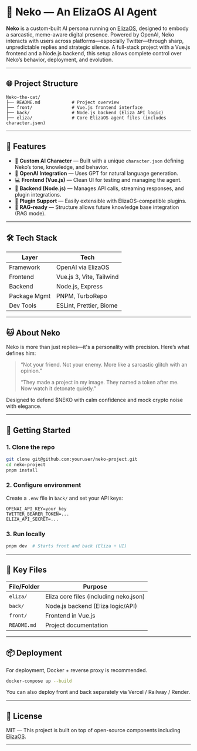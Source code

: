 # 🐾 Neko — An ElizaOS AI Agent

**Neko** is a custom-built AI persona running on [ElizaOS](https://github.com/elizaOS/eliza), designed to embody a sarcastic, meme-aware digital presence. Powered by OpenAI, Neko interacts with users across platforms—especially Twitter—through sharp, unpredictable replies and strategic silence. A full-stack project with a Vue.js frontend and a Node.js backend, this setup allows complete control over Neko’s behavior, deployment, and evolution.

---

## 🌐 Project Structure

```
Neko-the-cat/
├── README.md            # Project overview
├── front/               # Vue.js frontend interface
├── back/                # Node.js backend (Eliza API logic)
├── eliza/               # Core ElizaOS agent files (includes character.json)
```

---

## 🚀 Features

- 🤖 **Custom AI Character** — Built with a unique `character.json` defining Neko’s tone, knowledge, and behavior.
- 🔮 **OpenAI Integration** — Uses GPT for natural language generation.
- 💻 **Frontend (Vue.js)** — Clean UI for testing and managing the agent.
- 🧠 **Backend (Node.js)** — Manages API calls, streaming responses, and plugin integrations.
- 🔌 **Plugin Support** — Easily extensible with ElizaOS-compatible plugins.
- 🧠 **RAG-ready** — Structure allows future knowledge base integration (RAG mode).

---

## 🛠 Tech Stack

| Layer       | Tech        |
|-------------|-------------|
| Framework   | OpenAI via ElizaOS |
| Frontend    | Vue.js 3, Vite, Tailwind |
| Backend     | Node.js, Express |
| Package Mgmt| PNPM, TurboRepo |
| Dev Tools   | ESLint, Prettier, Biome |

---

## 🐱 About Neko

Neko is more than just replies—it's a personality with precision. Here’s what defines him:

> “Not your friend. Not your enemy. More like a sarcastic glitch with an opinion.”  
>  
> “They made a project in my image. They named a token after me. Now watch it detonate quietly.”

Designed to defend $NEKO with calm confidence and mock crypto noise with elegance.

---

## 🧪 Getting Started

### 1. Clone the repo

```bash
git clone git@github.com:youruser/neko-project.git
cd neko-project
pnpm install
```

### 2. Configure environment

Create a `.env` file in `back/` and set your API keys:

```env
OPENAI_API_KEY=your_key
TWITTER_BEARER_TOKEN=...
ELIZA_API_SECRET=...
```

### 3. Run locally

```bash
pnpm dev  # Starts front and back (Eliza + UI)
```

---

## 📁 Key Files

| File/Folder     | Purpose                            |
|-----------------|------------------------------------|
| `eliza/`        | Eliza core files (including neko.json) |
| `back/`         | Node.js backend (Eliza logic/API)  |
| `front/`        | Frontend in Vue.js                 |
| `README.md`     | Project documentation              |

---

## 📦 Deployment

For deployment, Docker + reverse proxy is recommended.

```bash
docker-compose up --build
```

You can also deploy front and back separately via Vercel / Railway / Render.

---

## 📄 License

MIT — This project is built on top of open-source components including [ElizaOS](https://github.com/eliza-os/Eliza).

---
